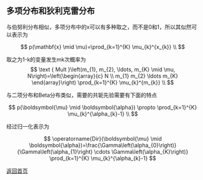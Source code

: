 <script src="https://cdn.mathjax.org/mathjax/latest/MathJax.js?config=TeX-AMS-MML_HTMLorMML" type="text/javascript"></script>

## 多项分布和狄利克雷分布

与伯努利分布相似，多项分布中的x可以有多种取之，而不是0和1，所以其似然可以表示为

$$
p(\mathbf{x} \mid \mu)=\prod_{k=1}^{K} \mu_{k}^{x_{k}} \\
$$

取之为1-k的变量发生mk次概率为
$$
\text { Mult }\left(m_{1}, m_{2}, \ldots, m_{K} \mid \mu, N\right)=\left(\begin{array}{c}
N \\
m_{1} m_{2} \ldots m_{K}
\end{array}\right) \prod_{k=1}^{K} \mu_{k}^{m_{k}} \\
$$

与二项分布和Beta分布类似，需要的共轭先验需要有下面的特点

$$
p(\boldsymbol{\mu} \mid \boldsymbol{\alpha}) \propto \prod_{k=1}^{K} \mu_{k}^{\alpha_{k}-1} \\
$$

经过归一化表示为

$$
\operatorname{Dir}(\boldsymbol{\mu} \mid \boldsymbol{\alpha})=\frac{\Gamma\left(\alpha_{0}\right)}{\Gamma\left(\alpha_{1}\right) \cdots \Gamma\left(\alpha_{K}\right)} \prod_{k=1}^{K} \mu_{k}^{\alpha_{k}-1}
$$

[返回首页](https://666cocohappy.github.io/note/)

